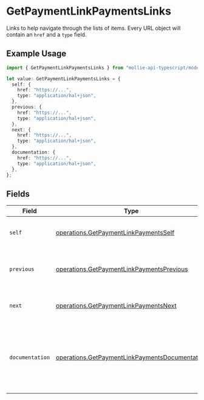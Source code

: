 # GetPaymentLinkPaymentsLinks

Links to help navigate through the lists of items. Every URL object will contain an `href` and a `type` field.

## Example Usage

```typescript
import { GetPaymentLinkPaymentsLinks } from "mollie-api-typescript/models/operations";

let value: GetPaymentLinkPaymentsLinks = {
  self: {
    href: "https://...",
    type: "application/hal+json",
  },
  previous: {
    href: "https://...",
    type: "application/hal+json",
  },
  next: {
    href: "https://...",
    type: "application/hal+json",
  },
  documentation: {
    href: "https://...",
    type: "application/hal+json",
  },
};
```

## Fields

| Field                                                                                                            | Type                                                                                                             | Required                                                                                                         | Description                                                                                                      |
| ---------------------------------------------------------------------------------------------------------------- | ---------------------------------------------------------------------------------------------------------------- | ---------------------------------------------------------------------------------------------------------------- | ---------------------------------------------------------------------------------------------------------------- |
| `self`                                                                                                           | [operations.GetPaymentLinkPaymentsSelf](../../models/operations/getpaymentlinkpaymentsself.md)                   | :heavy_minus_sign:                                                                                               | The URL to the current set of items.                                                                             |
| `previous`                                                                                                       | [operations.GetPaymentLinkPaymentsPrevious](../../models/operations/getpaymentlinkpaymentsprevious.md)           | :heavy_minus_sign:                                                                                               | The previous set of items, if available.                                                                         |
| `next`                                                                                                           | [operations.GetPaymentLinkPaymentsNext](../../models/operations/getpaymentlinkpaymentsnext.md)                   | :heavy_minus_sign:                                                                                               | The next set of items, if available.                                                                             |
| `documentation`                                                                                                  | [operations.GetPaymentLinkPaymentsDocumentation](../../models/operations/getpaymentlinkpaymentsdocumentation.md) | :heavy_minus_sign:                                                                                               | In v2 endpoints, URLs are commonly represented as objects with an `href` and `type` field.                       |